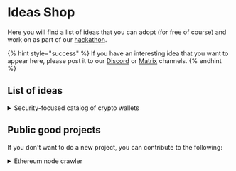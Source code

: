 # Ideas Shop

Here you will find a list of ideas that you can adopt (for free of course) and work on as part of our [hackathon](../hackathon.md).

{% hint style="success" %}
If you have an interesting idea that you want to appear here, please post it to our [Discord](https://discord.com/invite/qTCka7qtPZ) or [Matrix](https://matrix.to/#/#ethbrno:matrix.org) channels.
{% endhint %}

## List of ideas

<details>

<summary>Security-focused catalog of crypto wallets</summary>

As recent hacks [have shown](https://twitter.com/0xTre/status/1554916547940196352), the wrong choice of wallet can put its users at great risk. Following the example of bitcoin site [Wallet Scrutiny](https://walletscrutiny.com/), it would be a good idea to make a list of wallets, their features and most importantly - their security.

_Author of the idea:_ [_@treecz_](https://twitter.com/treecz)__

</details>

## Public good projects

If you don't want to do a new project, you can contribute to the following:

<details>

<summary>Ethereum node crawler</summary>

Attempts to crawl the Ethereum network of valid Ethereum Nodes and visualizes them in a nice web dashboard.

[https://github.com/ethereum/node-crawler](https://github.com/ethereum/node-crawler)

</details>
